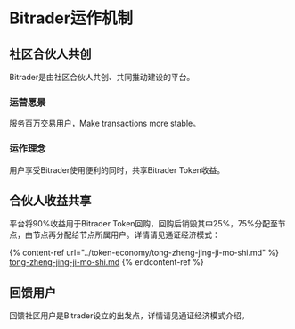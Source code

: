 # Bitrader运作机制

## 社区合伙人共创

Bitrader是由社区合伙人共创、共同推动建设的平台。

### 运营愿景

服务百万交易用户，Make transactions more stable。

### 运作理念

用户享受Bitrader使用便利的同时，共享Bitrader Token收益。

## 合伙人收益共享

平台将90%收益用于Bitrader Token回购，回购后销毁其中25%，75%分配至节点，由节点再分配给节点所属用户。详情请见通证经济模式：

{% content-ref url="../token-economy/tong-zheng-jing-ji-mo-shi.md" %}
[tong-zheng-jing-ji-mo-shi.md](../token-economy/tong-zheng-jing-ji-mo-shi.md)
{% endcontent-ref %}

## 回馈用户

回馈社区用户是Bitrader设立的出发点，详情请见通证经济模式介绍。
